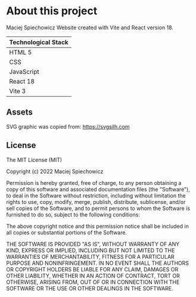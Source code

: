 # About this project
Maciej Spiechowicz Website created with Vite and React version 18.

| Technological Stack |
| ---------- |
| HTML 5     |
| CSS        |
| JavaScript |
| React 18   |
| Vite 3     |

## Assets

SVG graphic was copied from: https://svgsilh.com

## License

The MIT License (MIT)

Copyright (c) 2022 Maciej Spiechowicz

Permission is hereby granted, free of charge, to any person obtaining a copy of this software and associated documentation files (the "Software"), to deal in the Software without restriction, including without limitation the rights to use, copy, modify, merge, publish, distribute, sublicense, and/or sell copies of the Software, and to permit persons to whom the Software is furnished to do so, subject to the following conditions:

The above copyright notice and this permission notice shall be included in all copies or substantial portions of the Software.

THE SOFTWARE IS PROVIDED "AS IS", WITHOUT WARRANTY OF ANY KIND, EXPRESS OR IMPLIED, INCLUDING BUT NOT LIMITED TO THE WARRANTIES OF MERCHANTABILITY, FITNESS FOR A PARTICULAR PURPOSE AND NONINFRINGEMENT. IN NO EVENT SHALL THE AUTHORS OR COPYRIGHT HOLDERS BE LIABLE FOR ANY CLAIM, DAMAGES OR OTHER LIABILITY, WHETHER IN AN ACTION OF CONTRACT, TORT OR OTHERWISE, ARISING FROM, OUT OF OR IN CONNECTION WITH THE SOFTWARE OR THE USE OR OTHER DEALINGS IN THE SOFTWARE.
